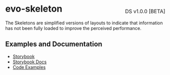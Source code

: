 <h1 style="display: flex; justify-content: space-between; align-items: center;">
    <span>
        evo-skeleton
    </span>
    <span style="font-weight: normal; font-size: medium; margin-bottom: -15px;">
        DS v1.0.0 [BETA]
    </span>
</h1>

The Skeletons are simplified versions of layouts to indicate that information has not been fully loaded to improve the perceived performance.

## Examples and Documentation

- [Storybook](https://ebay.github.io/?path=/story/building-blocks-evo-skeleton--default)
- [Storybook Docs](https://ebay.github.io/?path=/story/building-blocks-evo-skeleton--default)
- [Code Examples](https://github.com/eBay/evo-web/tree/main/packages/evo-marko/src/tags/evo-skeleton/examples)
